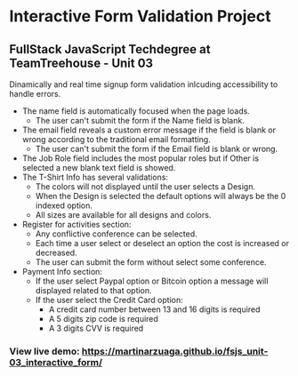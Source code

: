 # Interactive Form Validation Project
## FullStack JavaScript Techdegree at TeamTreehouse - Unit 03

Dinamically and real time signup form validation inlcuding accessibility to handle errors.

- The name field is automatically focused when the page loads.
  - The user can't submit the form if the Name field is blank.
- The email field reveals a custom error message if the field is blank or wrong according to the traditional email formatting.
  - The user can't submit the form if the Email field is blank or wrong.
- The Job Role field includes the most popular roles but if Other is selected a new blank text field is showed.
- The T-Shirt Info has several validations:
  - The colors will not displayed until the user selects a Design.
  - When the Design is selected the default options will always be the 0 indexed option.
  - All sizes are available for all designs and colors.
- Register for activities section:
  - Any conflictive conference can be selected.
  - Each time a user select or deselect an option the cost is increased or decreased.
  - The user can submit the form without select some conference.
- Payment Info section:
  - If the user select Paypal option or Bitcoin option a message will displayed related to that option.
  - If the user select the Credit Card option:
    - A credit card number between 13 and 16 digits is required
    - A 5 digits zip code is required
    - A 3 digits CVV is required

### View live demo: https://martinarzuaga.github.io/fsjs_unit-03_interactive_form/